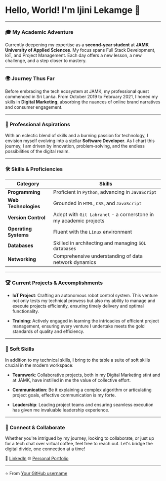 # Hello, World! I'm Ijini Lekamge 🚀

---

### 🎓 **My Academic Adventure**

Currently deepening my expertise as a **second-year student** at **JAMK University of Applied Sciences**. My focus spans Full Stack Development, IoT, and Project Management. Each day offers a new lesson, a new challenge, and a step closer to mastery.

---

### 🌍 **Journey Thus Far**

Before embracing the tech ecosystem at JAMK, my professional quest commenced in Sri Lanka. From October 2019 to February 2021, I honed my skills in **Digital Marketing**, absorbing the nuances of online brand narratives and consumer engagement.

---

### 💼 **Professional Aspirations**

With an eclectic blend of skills and a burning passion for technology, I envision myself evolving into a stellar **Software Developer**. As I chart this journey, I am driven by innovation, problem-solving, and the endless possibilities of the digital realm.

---

### 🛠 **Skills & Proficiencies**

| Category | Skills |
|---|---|
| **Programming** | Proficient in `Python`, advancing in `JavaScript` |
| **Web Technologies** | Grounded in `HTML`, `CSS`, and `JavaScript` |
| **Version Control** | Adept with `Git Labranet` - a cornerstone in my academic projects |
| **Operating Systems** | Fluent with the `Linux` environment |
| **Databases** | Skilled in architecting and managing `SQL databases` |
| **Networking** | Comprehensive understanding of data network dynamics |

---

### 🏆 **Current Projects & Accomplishments**

- **IoT Project**: Crafting an autonomous robot control system. This venture not only tests my technical prowess but also my ability to manage and execute projects efficiently, ensuring timely delivery and optimal functionality.
  
- **Training**: Actively engaged in learning the intricacies of efficient project management, ensuring every venture I undertake meets the gold standards of quality and efficiency.

---

### 📌 **Soft Skills**

In addition to my technical skills, I bring to the table a suite of soft skills crucial in the modern workspace:

- **Teamwork**: Collaborative projects, both in my Digital Marketing stint and at JAMK, have instilled in me the value of collective effort.
  
- **Communication**: Be it explaining a complex algorithm or articulating project goals, effective communication is my forte.

- **Leadership**: Leading project teams and ensuring seamless execution has given me invaluable leadership experience.

---

### 💌 **Connect & Collaborate**

Whether you're intrigued by my journey, looking to collaborate, or just up for a tech chat over virtual coffee, feel free to reach out. Let's bridge the digital divide, one connection at a time!

💼 [LinkedIn](Your_LinkedIn_Profile_Link)
🌐 [Personal Portfolio](Your_Personal_Website_Link_if_You_Have_One)

---

⭐️ From [Your GitHub username](https://github.com/your_github_username)
